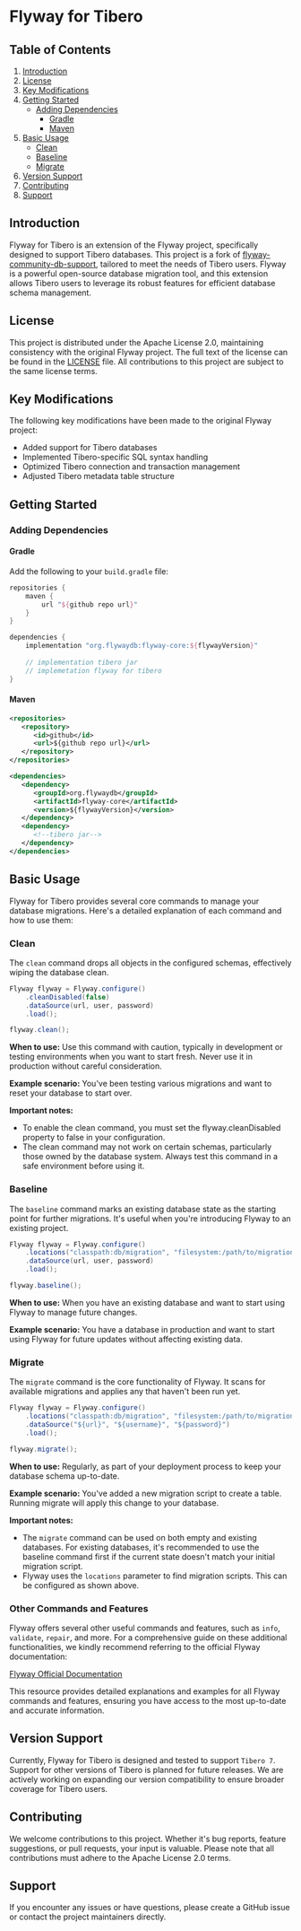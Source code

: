 # Flyway for Tibero

## Table of Contents
1. [Introduction](#introduction)
2. [License](#license)
3. [Key Modifications](#key-modifications)
4. [Getting Started](#getting-started)
    - [Adding Dependencies](#adding-dependencies)
        - [Gradle](#gradle)
        - [Maven](#maven)
5. [Basic Usage](#basic-usage)
    - [Clean](#clean)
    - [Baseline](#baseline)
    - [Migrate](#migrate)
6. [Version Support](#version-support)
7. [Contributing](#contributing)
8. [Support](#support)

## Introduction

Flyway for Tibero is an extension of the Flyway project, specifically designed to support Tibero databases. This project is a fork of [flyway-community-db-support](https://github.com/flyway/flyway-community-db-support), tailored to meet the needs of Tibero users. Flyway is a powerful open-source database migration tool, and this extension allows Tibero users to leverage its robust features for efficient database schema management.

## License

This project is distributed under the Apache License 2.0, maintaining consistency with the original Flyway project. The full text of the license can be found in the [LICENSE](LICENSE) file. All contributions to this project are subject to the same license terms.

## Key Modifications

The following key modifications have been made to the original Flyway project:

- Added support for Tibero databases
- Implemented Tibero-specific SQL syntax handling
- Optimized Tibero connection and transaction management
- Adjusted Tibero metadata table structure

## Getting Started

### Adding Dependencies

#### Gradle

Add the following to your `build.gradle` file:

```groovy
repositories {
    maven {
        url "${github repo url}"
    }
}

dependencies {
    implementation "org.flywaydb:flyway-core:${flywayVersion}"
    
    // implementation tibero jar
    // implemetation flyway for tibero
}
```

#### Maven

```xml
<repositories>
   <repository>
      <id>github</id>
      <url>${github repo url}</url>
   </repository>
</repositories>

<dependencies>
   <dependency>
      <groupId>org.flywaydb</groupId>
      <artifactId>flyway-core</artifactId>
      <version>${flywayVersion}</version>
   </dependency>
   <dependency>
      <!--tibero jar-->
   </dependency>
</dependencies>
```
## Basic Usage

Flyway for Tibero provides several core commands to manage your database migrations. Here's a detailed explanation of each command and how to use them:

### Clean

The `clean` command drops all objects in the configured schemas, effectively wiping the database clean.

```java
Flyway flyway = Flyway.configure()
	.cleanDisabled(false)
	.dataSource(url, user, password)
	.load();

flyway.clean();
```

**When to use:** Use this command with caution, typically in development or testing environments when you want to start fresh. Never use it in production without careful consideration.

**Example scenario:** You've been testing various migrations and want to reset your database to start over.

**Important notes:**
- To enable the clean command, you must set the flyway.cleanDisabled property to false in your configuration.
- The clean command may not work on certain schemas, particularly those owned by the database system. Always test this command in a safe environment before using it.

### Baseline

The `baseline` command marks an existing database state as the starting point for further migrations. It's useful when you're introducing Flyway to an existing project.

```java
Flyway flyway = Flyway.configure()
	.locations("classpath:db/migration", "filesystem:/path/to/migrations")
	.dataSource(url, user, password)
	.load();

flyway.baseline();
```

**When to use:** When you have an existing database and want to start using Flyway to manage future changes.

**Example scenario:** You have a database in production and want to start using Flyway for future updates without affecting existing data.

### Migrate

The `migrate` command is the core functionality of Flyway. It scans for available migrations and applies any that haven't been run yet.

```java
Flyway flyway = Flyway.configure()
	.locations("classpath:db/migration", "filesystem:/path/to/migrations")
	.dataSource("${url}", "${username}", "${password}")
	.load();

flyway.migrate();
```

**When to use:** Regularly, as part of your deployment process to keep your database schema up-to-date.

**Example scenario:** You've added a new migration script to create a table. Running migrate will apply this change to your database.

**Important notes:**
- The `migrate` command can be used on both empty and existing databases. For existing databases, it's recommended to use the baseline command first if the current state doesn't match your initial migration script.
- Flyway uses the `locations` parameter to find migration scripts. This can be configured as shown above.

### Other Commands and Features

Flyway offers several other useful commands and features, such as `info`, `validate`, `repair`, and more. For a comprehensive guide on these additional functionalities, we kindly recommend referring to the official Flyway documentation:

[Flyway Official Documentation](https://documentation.red-gate.com/flyway)

This resource provides detailed explanations and examples for all Flyway commands and features, ensuring you have access to the most up-to-date and accurate information.

## Version Support
Currently, Flyway for Tibero is designed and tested to support `Tibero 7`. Support for other versions of Tibero is planned for future releases. We are actively working on expanding our version compatibility to ensure broader coverage for Tibero users.

## Contributing
We welcome contributions to this project. Whether it's bug reports, feature suggestions, or pull requests, your input is valuable. Please note that all contributions must adhere to the Apache License 2.0 terms.

## Support
If you encounter any issues or have questions, please create a GitHub issue or contact the project maintainers directly.
